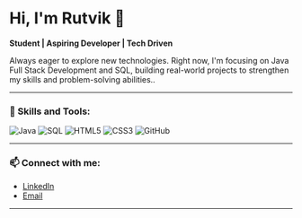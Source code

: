 # Hi, I'm Rutvik 👋

**Student | Aspiring Developer | Tech Driven**

 Always eager to explore new technologies. Right now, I'm focusing on Java Full Stack Development and SQL, building real-world projects to strengthen my skills and problem-solving abilities..

---

### 🚀 Skills and Tools:

![Java](https://img.shields.io/badge/Java-Intermediate-blue)
![SQL](https://img.shields.io/badge/SQL-Expert-orange)
![HTML5](https://img.shields.io/badge/HTML5-Expert-orange)
![CSS3](https://img.shields.io/badge/CSS3-Intermediate-blue)
![GitHub](https://img.shields.io/badge/GitHub-Workflow-green)

---

### 📫 Connect with me:
- [LinkedIn](https://linkedin.com/in/rutvik-tarade)  
- [Email](mailto:taraderutvik@gmail.com)  

---
